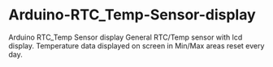 # Arduino-RTC_Temp-Sensor-display
Arduino RTC_Temp Sensor display
General RTC/Temp sensor with lcd display. Temperature data displayed on screen in Min/Max areas reset every day.

